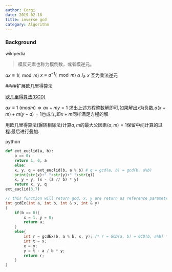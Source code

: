 ```yaml
---
author: Corgi
date: 2019-02-18
title: inverse gcd
category: Algorithm
---
```


### Background

wikipedia
> 模反元素也称为模倒数，或者模逆元。



$ax \equiv 1 (\mod m)$
$x \equiv a^{-1} (\mod m)$
$a$ 与 $x$ 互为乘法逆元

####扩展欧几里得算法  

[欧几里得算法(GCD)](./gcd.html)

$ax \equiv 1\ (mod m) \Rightarrow ax + my = 1$
求出上述方程整数解即可,如果解出$x$为负数,$a(x+m) +m(y-a) = 1$也成立,即$x+m$同样满足方程的解

用欧几里得算法(辗转相除法)计算$a,m$的最大公因素$(a,m)= 1$保留中间计算的过程.最后进行叠加.


python
```python
def ext_euclid(a, b):
    b == 0:
    return 1, 0, a
    else:
    x, y, q = ext_euclid(b, a % b) # q = gcd(a, b) = gcd(b, a%b)
    print(str(x)+" "+str(y)+" "+str(q))
    x, y = y, (x - (a // b) * y)
    return x, y, q
ext_euclid(3,7)
```

``` cpp
// this function will return gcd, x, y are return as reference parameter.
int gcdEx(int a, int b, int & x, int & y)
{
    if(b == 0){
        x = 1, y = 0;
        return a;
    }
    else{
        int r = gcdEx(b, a % b, x, y); /* r = GCD(a, b) = GCD(b, a%b) */
        int t = x;
        x = y;
        y = t - a / b * y;
        return r;
    }
}
```
